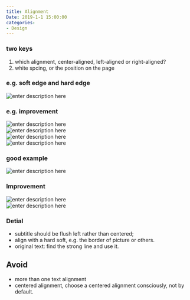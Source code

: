 ```yaml
---
title: Alignment
Date: 2019-1-1 15:00:00
categories:
- Design 
---
```


### two keys
1. which alignment, center-aligned, left-aligned or right-aligned?
2. white spcing, or the position on the page

### e.g. soft edge and hard edge
![enter description here](/imags/1546137664024.png)  

### e.g. improvement
![enter description here](https://www.github.com/zhongpenggeo/Blogs/raw/master/imags/1546139711379.png)  
![enter description here](https://www.github.com/zhongpenggeo/Blogs/raw/master/imags/1546139727565.png)  
![enter description here](https://www.github.com/zhongpenggeo/Blogs/raw/master/imags/1546139750711.png)  
![enter description here](https://www.github.com/zhongpenggeo/Blogs/raw/master/imags/1546139763044.png)

### good example
![enter description here](https://www.github.com/zhongpenggeo/Blogs/raw/master/imags/1546140036389.png)

### Improvement
![enter description here](https://www.github.com/zhongpenggeo/Blogs/raw/master/imags/1546140164229.png)  
![enter description here](https://www.github.com/zhongpenggeo/Blogs/raw/master/imags/1546140181981.png)  

### Detial
- subtitle should be flush left rather than centered;
- align with a hard soft, e.g. the border of picture or others.
- original text: find the strong line and use it.

## Avoid
- more than one text alignment
- centered alignment, choose a centered alignment consciously, not by default.

